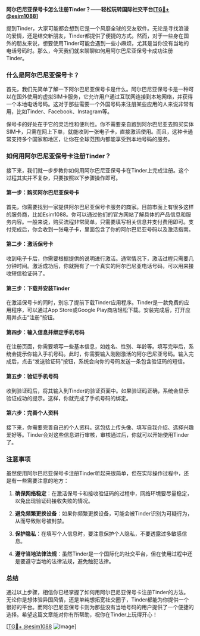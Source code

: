 **阿尔巴尼亚保号卡怎么注册Tinder？——轻松玩转国际社交平台[[TG💪+ @esim1088](https://t.me/s/esim1088)]**

提到Tinder，大家可能都会想到它是一个风靡全球的交友软件。无论是寻找浪漫的爱情，还是结交新朋友，Tinder都提供了便捷的方式。然而，对于一些身在国外的朋友来说，想要使用Tinder可能会遇到一些小麻烦，尤其是当你没有当地的电话号码时。那么，今天我们就来聊聊如何用阿尔巴尼亚保号卡成功注册Tinder。

### 什么是阿尔巴尼亚保号卡？

首先，我们先简单了解一下阿尔巴尼亚保号卡是什么。阿尔巴尼亚保号卡是一种可以在国外使用的虚拟SIM卡服务，它允许用户通过互联网连接到本地网络，并获得一个本地电话号码。这对于那些需要一个外国号码来注册某些应用的人来说非常有用，比如Tinder、Facebook、Instagram等。

保号卡的好处在于它的灵活性和便利性。你不需要亲自跑到阿尔巴尼亚去购买实体SIM卡，只需在网上下单，就能收到一张电子卡，直接激活使用。而且，这种卡通常支持多个国家和地区，让你在全球范围内都能享受到本地号码的服务。

### 如何用阿尔巴尼亚保号卡注册Tinder？

接下来，我们就一步步教你如何用阿尔巴尼亚保号卡在Tinder上完成注册。这个过程其实并不复杂，只要按照以下步骤操作即可。

#### 第一步：购买阿尔巴尼亚保号卡

首先，你需要找到一家提供阿尔巴尼亚保号卡服务的商家。目前市面上有很多这样的服务商，比如Esim1088。你可以通过他们的官方网站了解具体的产品信息和服务内容。一般来说，购买流程非常简单，只需要填写相关信息并支付费用即可。支付完成后，你会收到一张电子卡，里面包含了你的阿尔巴尼亚号码以及激活指南。

#### 第二步：激活保号卡

收到电子卡后，你需要根据提供的说明进行激活。通常情况下，激活过程只需要几分钟时间。激活成功后，你就拥有了一个真实的阿尔巴尼亚电话号码，可以用来接收短信验证码了。

#### 第三步：下载并安装Tinder

在激活保号卡的同时，别忘了提前下载Tinder应用程序。Tinder是一款免费的应用程序，可以通过App Store或Google Play商店轻松下载。安装完成后，打开应用并点击“注册”按钮。

#### 第四步：输入信息并绑定手机号码

在注册页面，你需要填写一些基本信息，如姓名、性别、年龄等。填写完毕后，系统会提示你输入手机号码。此时，你需要输入刚刚激活的阿尔巴尼亚号码。输入完成后，点击“发送验证码”按钮，系统会向你的号码发送一条包含验证码的短信。

#### 第五步：验证手机号码

收到验证码后，将其输入到Tinder的验证页面中。如果验证码正确，系统会显示验证成功的提示。这样，你就完成了手机号码的绑定。

#### 第六步：完善个人资料

接下来，你需要完善自己的个人资料。这包括上传头像、填写自我介绍、选择兴趣爱好等。Tinder会对这些信息进行审核，审核通过后，你就可以开始使用Tinder了。

### 注意事项

虽然使用阿尔巴尼亚保号卡注册Tinder听起来很简单，但在实际操作过程中，还是有一些需要注意的地方：

1. **确保网络稳定**：在激活保号卡和接收验证码的过程中，网络环境要尽量稳定，以免出现验证码接收失败的情况。
   
2. **避免频繁更换设备**：如果你频繁更换设备，可能会被Tinder识别为可疑行为，从而导致账号被封禁。

3. **保护隐私**：在填写个人信息时，要注意保护个人隐私，不要透露过多敏感信息。

4. **遵守当地法律法规**：虽然Tinder是一个国际化的社交平台，但在使用过程中还是要遵守当地的法律法规，避免触犯法律。

### 总结

通过以上步骤，相信你已经掌握了如何用阿尔巴尼亚保号卡注册Tinder的方法。无论你是想体验异国风情，还是单纯想拓宽社交圈子，Tinder都能为你提供一个很好的平台。而阿尔巴尼亚保号卡则为那些没有当地号码的用户提供了一个便捷的选择。希望这篇文章能对你有所帮助，祝你在Tinder上玩得开心！

[[TG💪+ @esim1088](https://t.me/s/esim1088) ![Image](https://i.postimg.cc/4NQfJmqS/Snipaste-2025-05-13-00-14-12.png)]